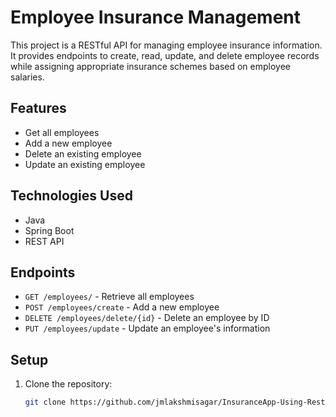 # Employee Insurance Management

This project is a RESTful API for managing employee insurance information. It provides endpoints to create, read, update, and delete employee records while assigning appropriate insurance schemes based on employee salaries.

## Features

- Get all employees
- Add a new employee
- Delete an existing employee
- Update an existing employee

## Technologies Used

- Java
- Spring Boot
- REST API

## Endpoints

- `GET /employees/` - Retrieve all employees
- `POST /employees/create` - Add a new employee
- `DELETE /employees/delete/{id}` - Delete an employee by ID
- `PUT /employees/update` - Update an employee's information

## Setup

1. Clone the repository:
   ```bash
   git clone https://github.com/jmlakshmisagar/InsuranceApp-Using-RestAPI-SpringBoot.git
